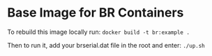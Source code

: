 # Base Image for BR Containers
To rebuild this image locally run:
`docker build -t br:example .`

Then to run it, add your brserial.dat file in the root and enter:
`./up.sh`
